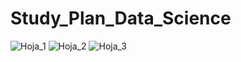 # Study_Plan_Data_Science
![Hoja_1](https://github.com/william100690/Study_Plan_Data_Science/assets/125768097/02c33bee-0073-4d32-b1e1-260a2ed8331d)
![Hoja_2](https://github.com/william100690/Study_Plan_Data_Science/assets/125768097/08d2e856-88e3-4d26-9dd4-26f87182eef2)
![Hoja_3](https://github.com/william100690/Study_Plan_Data_Science/assets/125768097/e85a7418-71e7-4777-a1bd-bc7f2a88bbb9)

